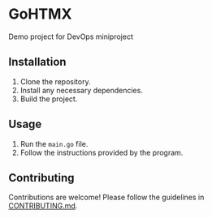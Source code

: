 # GoHTMX

Demo project for DevOps miniproject


## Installation

1. Clone the repository.
2. Install any necessary dependencies.
3. Build the project.

## Usage

1. Run the `main.go` file.
2. Follow the instructions provided by the program.

## Contributing

Contributions are welcome! Please follow the guidelines in [CONTRIBUTING.md](CONTRIBUTING.md).